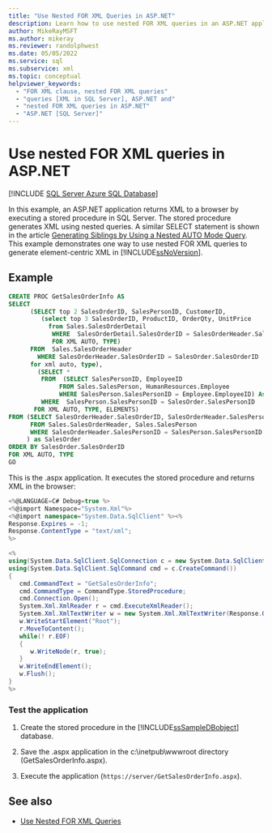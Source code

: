 ```yaml
---
title: "Use Nested FOR XML Queries in ASP.NET"
description: Learn how to use nested FOR XML queries in an ASP.NET application to generate element-centric XML.
author: MikeRayMSFT
ms.author: mikeray
ms.reviewer: randolphwest
ms.date: 05/05/2022
ms.service: sql
ms.subservice: xml
ms.topic: conceptual
helpviewer_keywords:
  - "FOR XML clause, nested FOR XML queries"
  - "queries [XML in SQL Server], ASP.NET and"
  - "nested FOR XML queries in ASP.NET"
  - "ASP.NET [SQL Server]"
---
```

# Use nested FOR XML queries in ASP.NET

[!INCLUDE [SQL Server Azure SQL Database](../../includes/applies-to-version/sql-asdb-asdbmi.md)]

In this example, an ASP.NET application returns XML to a browser by executing a stored procedure in SQL Server. The stored procedure generates XML using nested queries. A similar SELECT statement is shown in the article [Generating Siblings by Using a Nested AUTO Mode Query](../../relational-databases/xml/generate-siblings-with-a-nested-auto-mode-query.md). This example demonstrates one way to use nested FOR XML queries to generate element-centric XML in [!INCLUDE[ssNoVersion](../../includes/ssnoversion-md.md)].

## Example

```sql
CREATE PROC GetSalesOrderInfo AS
SELECT
      (SELECT top 2 SalesOrderID, SalesPersonID, CustomerID,
         (select top 3 SalesOrderID, ProductID, OrderQty, UnitPrice
           from Sales.SalesOrderDetail
            WHERE  SalesOrderDetail.SalesOrderID = SalesOrderHeader.SalesOrderID
            FOR XML AUTO, TYPE)
      FROM  Sales.SalesOrderHeader
        WHERE SalesOrderHeader.SalesOrderID = SalesOrder.SalesOrderID
      for xml auto, type),
        (SELECT *
         FROM  (SELECT SalesPersonID, EmployeeID
              FROM Sales.SalesPerson, HumanResources.Employee
              WHERE SalesPerson.SalesPersonID = Employee.EmployeeID) As SalesPerson
         WHERE  SalesPerson.SalesPersonID = SalesOrder.SalesPersonID
       FOR XML AUTO, TYPE, ELEMENTS)
FROM (SELECT SalesOrderHeader.SalesOrderID, SalesOrderHeader.SalesPersonID
      FROM Sales.SalesOrderHeader, Sales.SalesPerson
      WHERE SalesOrderHeader.SalesPersonID = SalesPerson.SalesPersonID
     ) as SalesOrder
ORDER BY SalesOrder.SalesOrderID
FOR XML AUTO, TYPE
GO
```

This is the .aspx application. It executes the stored procedure and returns XML in the browser:

```csharp
<%@LANGUAGE=C# Debug=true %>
<%@import Namespace="System.Xml"%>
<%@import namespace="System.Data.SqlClient" %><%
Response.Expires = -1;
Response.ContentType = "text/xml";
%>

<%
using(System.Data.SqlClient.SqlConnection c = new System.Data.SqlClient.SqlConnection("Data Source=server;Database=AdventureWorks;Integrated Security=SSPI;"))
using(System.Data.SqlClient.SqlCommand cmd = c.CreateCommand())
{
   cmd.CommandText = "GetSalesOrderInfo";
   cmd.CommandType = CommandType.StoredProcedure;
   cmd.Connection.Open();
   System.Xml.XmlReader r = cmd.ExecuteXmlReader();
   System.Xml.XmlTextWriter w = new System.Xml.XmlTextWriter(Response.Output);
   w.WriteStartElement("Root");
   r.MoveToContent();
   while(! r.EOF)
   {
      w.WriteNode(r, true);
   }
   w.WriteEndElement();
   w.Flush();
}
%>
```

### Test the application

1. Create the stored procedure in the [!INCLUDE[ssSampleDBobject](../../includes/sssampledbobject-md.md)] database.

2. Save the .aspx application in the c:\inetpub\wwwroot directory (GetSalesOrderInfo.aspx).

3. Execute the application (`https://server/GetSalesOrderInfo.aspx`).

## See also

- [Use Nested FOR XML Queries](../../relational-databases/xml/use-nested-for-xml-queries.md)
